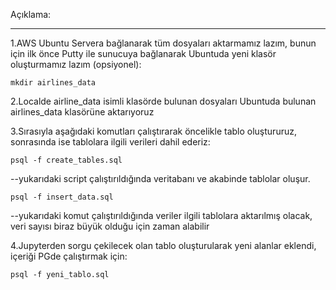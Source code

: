 Açıklama:
******************************

1.AWS Ubuntu Servera bağlanarak tüm dosyaları aktarmamız lazım, bunun için ilk önce Putty ile sunucuya bağlanarak Ubuntuda yeni klasör oluşturmamız lazım (opsiyonel):

	mkdir airlines_data

2.Localde airline_data isimli klasörde bulunan dosyaları Ubuntuda bulunan airlines_data klasörüne aktarıyoruz

3.Sırasıyla aşağıdaki komutları çalıştırarak öncelikle tablo oluştururuz, sonrasında ise tablolara ilgili verileri dahil ederiz:

	psql -f create_tables.sql

--yukarıdaki script çalıştırıldığında veritabanı ve akabinde tablolar oluşur.

	psql -f insert_data.sql

--yukarıdaki komut çalıştırıldığında veriler ilgili tablolara aktarılmış olacak, veri sayısı biraz büyük olduğu için zaman alabilir

4.Jupyterden sorgu çekilecek olan tablo oluşturularak yeni alanlar eklendi, içeriği PGde çalıştırmak için:

	psql -f yeni_tablo.sql
